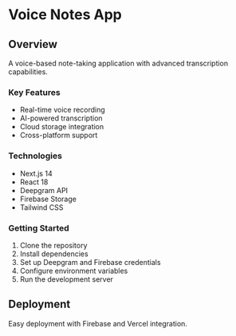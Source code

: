 # Voice Notes App

## Overview
A voice-based note-taking application with advanced transcription capabilities.

### Key Features
- Real-time voice recording
- AI-powered transcription
- Cloud storage integration
- Cross-platform support

### Technologies
- Next.js 14
- React 18
- Deepgram API
- Firebase Storage
- Tailwind CSS

### Getting Started
1. Clone the repository
2. Install dependencies
3. Set up Deepgram and Firebase credentials
4. Configure environment variables
5. Run the development server

## Deployment
Easy deployment with Firebase and Vercel integration.
